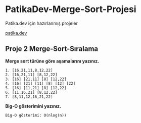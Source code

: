 # PatikaDev-Merge-Sort-Projesi
Patika.dev için hazırlanmış projeler

[patika.dev](https://patika.dev)


## Proje 2 Merge-Sort-Sıralama

**Merge sort türüne göre aşamalarını yazınız.**

```
1. [16,21,11,8,12,22]
2. [16,21,11] [8,12,22]
3. [16] [21,11] [8] [12,22]
4. [16] [21] [11] [8] [12] [22]
5. [16] [11,21] [8] [12,22]
6. [11,16,21] [8,12,22]
7. [8,11,12,16,21,22]
```

**Big-O gösterimini yazınız.**
```
Big-O gösterimi: O(nlog(n))
```
